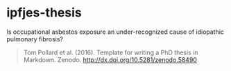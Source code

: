 # ipfjes-thesis
Is occupational asbestos exposure an under-recognized cause of idiopathic pulmonary fibrosis?

> Tom Pollard et al. (2016). Template for writing a PhD thesis in Markdown. Zenodo. http://dx.doi.org/10.5281/zenodo.58490

